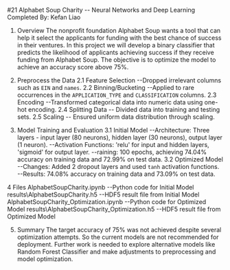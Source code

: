 #21 Alphabet Soup Charity -- Neural Networks and Deep Learning
Completed By: Kefan Liao

1. Overview
The nonprofit foundation Alphabet Soup wants a tool that can help it select the applicants for funding with the best chance of success in their ventures. In this project we will develop a binary classifier that predicts the likelihood of applicants achieving success if they receive funding from Alphabet Soup. The objective is to optimize the model to achieve an accuracy score above 75%.


2. Preprocess the Data
2.1 Feature Selection --Dropped irrelevant columns such as `EIN` and `names`.
2.2 Binning/Bucketing --Applied to rare occurrences in the `APPLICATION_TYPE` and `CLASSIFICATION` columns.
2.3 Encoding --Transformed categorical data into numeric data using one-hot encoding.
2.4 Splitting Data -- Divided data into training and testing sets.
2.5 Scaling -- Ensured uniform data distribution through scaling.

3. Model Training and Evaluation
3.1 Initial Model
--Architecture: Three layers - input layer (80 neurons), hidden layer (30 neurons), output layer (1 neuron).
--Activation Functions: 'relu' for input and hidden layers, 'sigmoid' for output layer.
--raining: 100 epochs, achieving 74.04% accuracy on training data and 72.99% on test data.
3.2 Optimized Model
--Changes: Added 2 dropout layers and used `tanh` activation functions.
--Results: 74.08% accuracy on training data and 73.09% on test data.

4 Files
AlphabetSoupCharity.ipynb       --Python code for Initial Model
results\AlphabetSoupCharity.h5  --HDF5 result file from Initial Model
AlphabetSoupCharity_Optimization.ipynb        --Python code for Optimized Model
results\AlphabetSoupCharity_Optimization.h5   --HDF5 result file from Optimized Model

5. Summary
The target accuracy of 75% was not achieved despite several optimization attempts. So the current models are not recommended for deployment. Further work is needed to explore alternative models like Random Forest Classifier and make adjustments to preprocessing and model optimization.
